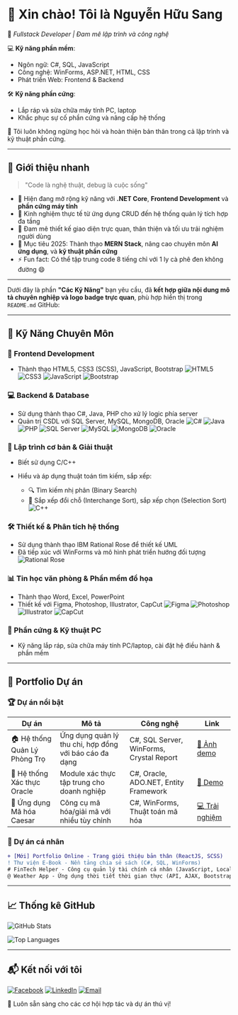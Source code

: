 # 👋 Xin chào! Tôi là **Nguyễn Hữu Sang**

🎯 *Fullstack Developer | Đam mê lập trình và công nghệ*

💻 **Kỹ năng phần mềm**:  
- Ngôn ngữ: C#, SQL, JavaScript  
- Công nghệ: WinForms, ASP.NET, HTML, CSS  
- Phát triển Web: Frontend & Backend  

🛠 **Kỹ năng phần cứng**:  
- Lắp ráp và sửa chữa máy tính PC, laptop  
- Khắc phục sự cố phần cứng và nâng cấp hệ thống  

📌 Tôi luôn không ngừng học hỏi và hoàn thiện bản thân trong cả lập trình và kỹ thuật phần cứng.


---

## 🌟 Giới thiệu nhanh
> "Code là nghệ thuật, debug là cuộc sống"

- 🌱 Hiện đang mở rộng kỹ năng với **.NET Core**, **Frontend Development** và **phần cứng máy tính**
- 💼 Kinh nghiệm thực tế từ ứng dụng CRUD đến hệ thống quản lý tích hợp đa tầng
- 🎨 Đam mê thiết kế giao diện trực quan, thân thiện và tối ưu trải nghiệm người dùng
- 🚀 Mục tiêu 2025: Thành thạo **MERN Stack**, nâng cao chuyên môn **AI ứng dụng**, và **kỹ thuật phần cứng**
- ⚡ Fun fact: Có thể tập trung code 8 tiếng chỉ với 1 ly cà phê đen không đường 😄

---
Dưới đây là phần **"Các Kỹ Năng"** bạn yêu cầu, đã **kết hợp giữa nội dung mô tả chuyên nghiệp và logo badge trực quan**, phù hợp hiển thị trong `README.md` GitHub:

---

## 🧠 Kỹ Năng Chuyên Môn

### 🎨 Frontend Development

* Thành thạo HTML5, CSS3 (SCSS), JavaScript, Bootstrap
  ![HTML5](https://img.shields.io/badge/-HTML5-E34F26?style=for-the-badge\&logo=html5\&logoColor=white)
  ![CSS3](https://img.shields.io/badge/-CSS3-1572B6?style=for-the-badge\&logo=css3\&logoColor=white)
  ![JavaScript](https://img.shields.io/badge/-JavaScript-F7DF1E?style=for-the-badge\&logo=javascript\&logoColor=black)
  ![Bootstrap](https://img.shields.io/badge/-Bootstrap-7952B3?style=for-the-badge\&logo=bootstrap\&logoColor=white)

### 💻 Backend & Database

* Sử dụng thành thạo C#, Java, PHP cho xử lý logic phía server
* Quản trị CSDL với SQL Server, MySQL, MongoDB, Oracle
  ![C#](https://img.shields.io/badge/-C%23-239120?style=for-the-badge\&logo=c-sharp\&logoColor=white)
  ![Java](https://img.shields.io/badge/-Java-007396?style=for-the-badge\&logo=java\&logoColor=white)
  ![PHP](https://img.shields.io/badge/-PHP-777BB4?style=for-the-badge\&logo=php\&logoColor=white)
  ![SQL Server](https://img.shields.io/badge/-SQL_Server-CC2927?style=for-the-badge\&logo=microsoft-sql-server\&logoColor=white)
  ![MySQL](https://img.shields.io/badge/-MySQL-4479A1?style=for-the-badge\&logo=mysql\&logoColor=white)
  ![MongoDB](https://img.shields.io/badge/-MongoDB-47A248?style=for-the-badge\&logo=mongodb\&logoColor=white)
  ![Oracle](https://img.shields.io/badge/-Oracle-F80000?style=for-the-badge\&logo=oracle\&logoColor=white)

### 🧩 Lập trình cơ bản & Giải thuật

* Biết sử dụng C/C++
* Hiểu và áp dụng thuật toán tìm kiếm, sắp xếp:

  * 🔍 Tìm kiếm nhị phân (Binary Search)
  * 🔄 Sắp xếp đổi chỗ (Interchange Sort), sắp xếp chọn (Selection Sort)
    ![C++](https://img.shields.io/badge/-C++-00599C?style=for-the-badge\&logo=c%2b%2b\&logoColor=white)

### 🛠 Thiết kế & Phân tích hệ thống

* Sử dụng thành thạo IBM Rational Rose để thiết kế UML
* Đã tiếp xúc với WinForms và mô hình phát triển hướng đối tượng
  ![Rational Rose](https://img.shields.io/badge/-Rational_Rose-lightgrey?style=for-the-badge)

### 📊 Tin học văn phòng & Phần mềm đồ họa

* Thành thạo Word, Excel, PowerPoint
* Thiết kế với Figma, Photoshop, Illustrator, CapCut
  ![Figma](https://img.shields.io/badge/-Figma-F24E1E?style=for-the-badge\&logo=figma\&logoColor=white)
  ![Photoshop](https://img.shields.io/badge/-Photoshop-31A8FF?style=for-the-badge\&logo=adobe-photoshop\&logoColor=white)
  ![Illustrator](https://img.shields.io/badge/-Illustrator-FF9A00?style=for-the-badge\&logo=adobe-illustrator\&logoColor=white)
  ![CapCut](https://img.shields.io/badge/-CapCut-000000?style=for-the-badge\&logo=capcut\&logoColor=white)

### 🧩 Phần cứng & Kỹ thuật PC

* Kỹ năng lắp ráp, sửa chữa máy tính PC/laptop, cài đặt hệ điều hành & phần mềm

---

## 🎨 Portfolio Dự án

### 🏆 Dự án nổi bật
| **Dự án**         | **Mô tả**                              | **Công nghệ**                          | **Link** |
|--------------------|----------------------------------------|----------------------------------------|----------|
| 🏠 Hệ thống Quản Lý Phòng Trọ | Ứng dụng quản lý thu chi, hợp đồng với báo cáo đa dạng | C#, SQL Server, WinForms, Crystal Report | [📸 Ảnh demo](#) |
| 🔐 Hệ thống Xác thực Oracle | Module xác thực tập trung cho doanh nghiệp | C#, Oracle, ADO.NET, Entity Framework | [🎥 Demo](#) |
| 🧮 Ứng dụng Mã hóa Caesar | Công cụ mã hóa/giải mã với nhiều tùy chỉnh | C#, WinForms, Thuật toán mã hóa | [💻 Trải nghiệm](#) |

### 🌱 Dự án cá nhân
```diff
+ [Mới] Portfolio Online - Trang giới thiệu bản thân (ReactJS, SCSS)
! Thư viện E-Book - Nền tảng chia sẻ sách (C#, SQL, WinForms)
# FinTech Helper - Công cụ quản lý tài chính cá nhân (JavaScript, LocalStorage)
@ Weather App - Ứng dụng thời tiết thời gian thực (API, AJAX, Bootstrap)
```

---

## 📈 Thống kê GitHub
![GitHub Stats](https://github-readme-stats.vercel.app/api?username=yourusername&show_icons=true&theme=radical)

![Top Languages](https://github-readme-stats.vercel.app/api/top-langs/?username=yourusername&layout=compact&theme=nightowl)

---

## 📬 Kết nối với tôi
[![Facebook](https://img.shields.io/badge/-Facebook-1877F2?style=for-the-badge&logo=facebook&logoColor=white)](https://www.facebook.com/HuuSang.0912)
[![LinkedIn](https://img.shields.io/badge/-LinkedIn-0A66C2?style=for-the-badge&logo=linkedin&logoColor=white)](https://linkedin.com/in/yourprofile)
[![Email](https://img.shields.io/badge/-Email-D14836?style=for-the-badge&logo=gmail&logoColor=white)](mailto:youremail@gmail.com)

💬 Luôn sẵn sàng cho các cơ hội hợp tác và dự án thú vị!

